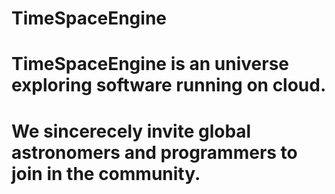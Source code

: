# TimeSpaceEngine
# TimeSpaceEngine is an universe exploring software running on cloud.
# We sincerecely invite global astronomers and programmers to join in the community.

